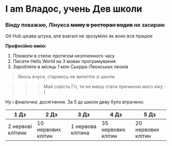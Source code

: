 # I am Владос, учень Дев школи 

### Вінду поважаю, Лінукса ~~маму в ресторан водив~~ не засираю 
Git Hub цікава штука, але взагалі не зрозуміло як воно все працює

**Професійно вмію:**
1. *Плювати* в стелю протягом незліченного часу
2. *Писати* Hello World на 3 мовах програмування
3. *Заробляти* в місяць 1 млн Сьєрра-Леонських леонів

>Якось вчуся, стараюсь не вилетіти зі школи 

>>>Май совість Гіт, ти не маєш стати причиною мого кіку :(

Ну і фіналочка: досягнення. За 5 дз школи деву було втрачено:

| 1 Дз              | 2 Дз                | 3 Дз              | 4 Дз               | 5 Дз               |
|-------------------|---------------------|-------------------|--------------------|--------------------|
| 2 нервові клітини | 10 нервових клітин  | 1 нервова клітина | 35 нервових клітин | 20 нервових клітин |
